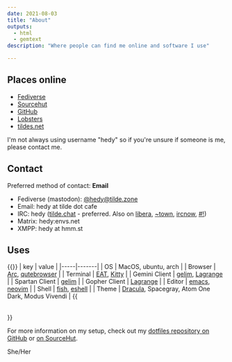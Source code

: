 ```yaml
---
date: 2021-08-03
title: "About"
outputs:
  - html
  - gemtext
description: "Where people can find me online and software I use"

---
```


## Places online

* [Fediverse](https://tilde.zone/@hedy)
* [Sourcehut](https://sr.ht/~hedy)
* [GitHub](https://github.com/hedyhli)
* [Lobsters](https://lobste.rs/u/hedy)
* [tildes.net](https://tildes.net/user/hedy)

I'm not always using username "hedy" so if you're unsure if someone is me, please contact me.

## Contact

Preferred method of contact: **Email**

* Fediverse (mastodon): [@hedy@tilde.zone](https://tilde.zone/@hedy)
* Email: hedy at tilde dot cafe
* IRC: hedy ([tilde.chat](https://tilde.chat) - preferred. Also on
  [libera](https://libera.chat), [~town](https://tilde.town),
  [ircnow](https://ircnow.org), [#!](https://hashbang.sh))
* Matrix: hedy:envs.net
* XMPP: hedy at hmm.st


## Uses

{{<table>}}
| key | value |
|-----|-------|
| OS  | MacOS, ubuntu, arch |
| Browser | [Arc](https://arc.net), [qutebrowser](https://www.qutebrowser.org/index.html) |
| Terminal | [EAT](https://github.com/kephale/emacs-eat), [Kitty](https://sw.kovidgoyal.net/kitty/) |
| Gemini Client | [gelim](https://github.com/hedyhli/gelim), [Lagrange](https://gmi.skyjake.fi/lagrange/) |
| Spartan Client | [gelim](https://github.com/hedyhli/gelim) |
| Gopher Client | [Lagrange](https://gmi.skyjake.fi/lagrange/) |
| Editor | [emacs](https://www.gnu.org/software/emacs/), [neovim](https://neovim.io/) |
| Shell | [fish](https://fishshell.com/), [eshell](https://www.gnu.org/software/emacs/manual/html_mono/eshell.html) |
| Theme | [Dracula](https://draculatheme.com/), Spacegray, Atom One Dark, Modus
Vivendi |
{{</table>}}

For more information on my setup, check out my [dotfiles repository on GitHub](https://github.com/hedyhli/dotfiles) or [on SourceHut](https://sr.ht/~hedy/dotfiles).


She/Her
